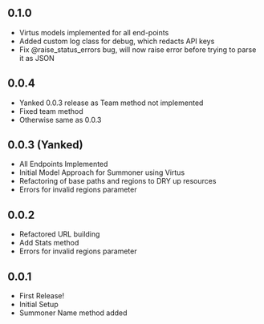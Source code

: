 ## 0.1.0
* Virtus models implemented for all end-points
* Added custom log class for debug, which redacts API keys
* Fix @raise_status_errors bug, will now raise error before trying to parse it as JSON

## 0.0.4
* Yanked 0.0.3 release as Team method not implemented
* Fixed team method
* Otherwise same as 0.0.3

## 0.0.3 (Yanked)
* All Endpoints Implemented
* Initial Model Approach for Summoner using Virtus
* Refactoring of base paths and regions to DRY up resources
* Errors for invalid regions parameter

## 0.0.2
* Refactored URL building
* Add Stats method
* Errors for invalid regions parameter

## 0.0.1

* First Release!
* Initial Setup
* Summoner Name method added

